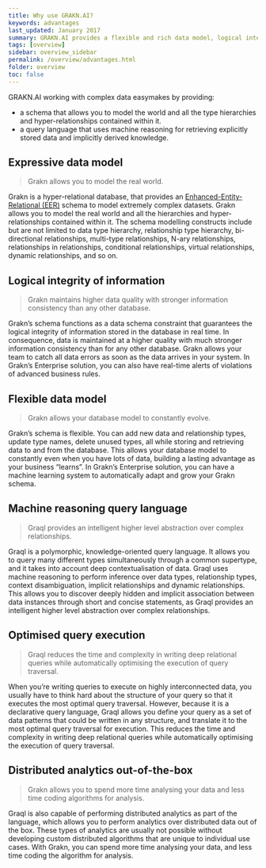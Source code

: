 ```yaml
---
title: Why use GRAKN.AI?
keywords: advantages
last_updated: January 2017
summary: GRAKN.AI provides a flexible and rich data model, logical integrity, optimized and intelligent querying capabilities, and distributed analytics out-of-the-box.
tags: [overview]
sidebar: overview_sidebar
permalink: /overview/advantages.html
folder: overview
toc: false
---
```


GRAKN.AI  working with complex data easymakes by providing:

* a schema that allows you to model the world and all the type hierarchies and hyper-relationships contained within it.
* a query language that uses machine reasoning for retrieving explicitly stored data and implicitly derived knowledge.

## Expressive data model

> Grakn allows you to model the real world.

Grakn is a hyper-relational database, that provides an [Enhanced-Entity-Relational (EER)](https://en.wikipedia.org/wiki/Enhanced_entity–relationship_model) schema to model extremely complex datasets. Grakn allows you to model the real world and all the hierarchies and hyper-relationships contained within it. The schema modelling constructs include but are not limited to data type hierarchy, relationship type hierarchy, bi-directional relationships, multi-type relationships, N-ary relationships, relationships in relationships, conditional relationships, virtual relationships, dynamic relationships, and so on.

## Logical integrity of information

> Grakn maintains higher data quality with stronger information consistency than any other database.

Grakn’s schema functions as a data schema constraint that guarantees the logical integrity of information stored in the database in real time. In consequence, data is maintained at a higher quality with much stronger information consistency than for any other database. Grakn allows your team to catch all data errors as soon as the data arrives in your system. In Grakn’s Enterprise solution, you can also have real-time alerts of violations of advanced business rules.

## Flexible data model

> Grakn allows your database model to constantly evolve.

Grakn’s schema is flexible. You can add new data and relationship types, update type names, delete unused types, all while storing and retrieving data to and from the database. This allows your database model to constantly even when you have lots of data, building a lasting advantage as your business “learns”. In Grakn’s Enterprise solution, you can have a machine learning system to automatically adapt and grow your Grakn schema.

##  Machine reasoning query language

> Graql provides an intelligent higher level abstraction over complex relationships.

Graql is a polymorphic, knowledge-oriented query language. It allows you to query many different types simultaneously through a common supertype, and it takes into account deep contextualisation of data. Graql uses machine reasoning to perform inference over data types, relationship types, context disambiguation, implicit relationships and dynamic relationships. This allows you to discover deeply hidden and implicit association between data instances through short and concise statements, as Graql provides an intelligent higher level abstraction over complex relationships.

## Optimised query execution

> Graql reduces the time and complexity in writing deep relational queries while automatically optimising the execution of query traversal.

When you’re writing queries to execute on highly interconnected data, you usually have to think hard about the structure of your query so that it executes the most optimal query traversal. However, because it is a declarative query language, Graql allows you define your query as a set of data patterns that could be written in any structure, and translate it to the most optimal query traversal for execution. This reduces the time and complexity in writing deep relational queries while automatically optimising the execution of query traversal.

## Distributed analytics out-of-the-box

> Grakn allows you to spend more time analysing your data and less time coding algorithms for analysis.

Graql is also capable of performing distributed 
analytics as part of the language, which allows you to perform analytics over distributed data out of the box. These types of analytics are usually not possible without developing custom distributed algorithms that are unique to individual use cases. With Grakn, you can spend more time analysing your data, and less time coding the algorithm for analysis.
